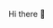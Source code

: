 Hi there 👋

<!--
**AlyssaAndIAreCute/AlyssaAndIAreCute** is a ✨ _special_ ✨ repository because its `README.md` (this file) appears on your GitHub profile.

Here are some ideas to get you started:

- 🔭 I’m currently working on some stuff
- 🌱 I’m currently learning on how to make stuff
- 👯 I’m looking to collaborate on not yet
- 🤔 I’m looking for help with anything
- 💬 Ask me about anything
- 📫 How to reach me: !-Ayano-!#1759
- 😄 Pronouns: any
- ⚡ Fun fact: im taken idiots
-->
